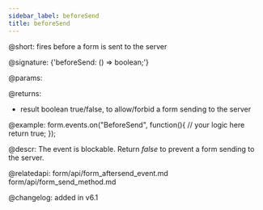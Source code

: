 ```yaml
---
sidebar_label: beforeSend
title: beforeSend
---          
```


@short: fires before a form is sent to the server
	
@signature: {'beforeSend: () => boolean;'}

@params:

@returns:

- result		boolean			true/false, to allow/forbid a form sending to the server

@example:
form.events.on("BeforeSend", function(){
   // your logic here
   return true;
});



@descr:
The event is blockable. Return *false* to prevent a form sending to the server.


@relatedapi: 
form/api/form_aftersend_event.md
form/api/form_send_method.md

@changelog: added in v6.1

